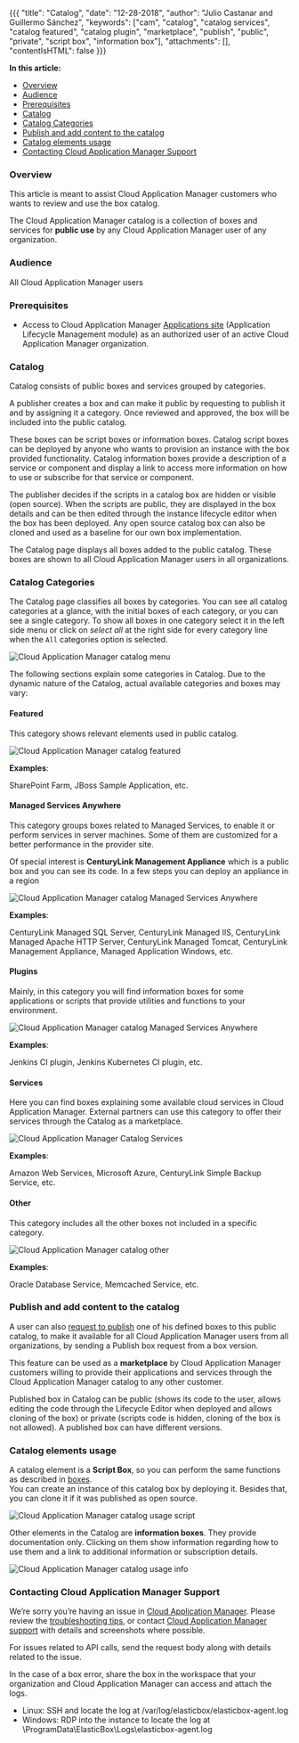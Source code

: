 {{{
"title": "Catalog",
"date": "12-28-2018",
"author": "Julio Castanar and Guillermo Sánchez",
"keywords": ["cam", "catalog", "catalog services", "catalog featured", "catalog plugin", "marketplace", "publish", "public", "private", "script box", "information box"],
"attachments": [],
"contentIsHTML": false
}}}

**In this article:**

* [Overview](#overview)
* [Audience](#audience)
* [Prerequisites](#prerequisites)
* [Catalog](#catalog)
* [Catalog Categories](#catalog-categories)
* [Publish and add content to the catalog](#publish-and-add-content-to-the-catalog)
* [Catalog elements usage](#catalog-elements-usage)
* [Contacting Cloud Application Manager Support](#contacting-cloud-application-manager-support)

### Overview

This article is meant to assist Cloud Application Manager customers who wants to review and use the box catalog.  

The Cloud Application Manager catalog is a collection of boxes and services for **public use** by any Cloud Application Manager user of any organization.

### Audience

All Cloud Application Manager users

### Prerequisites

* Access to Cloud Application Manager [Applications site](https://cam.ctl.io/#/dashboard) (Application Lifecycle Management module) as an authorized user of an active Cloud Application Manager organization.

### Catalog

Catalog consists of public boxes and services grouped by categories.

A publisher creates a box and can make it public by requesting to publish it and by assigning it a category. Once reviewed and approved, the box will be included into the public catalog.

These boxes can be script boxes or information boxes. Catalog script boxes can be deployed by anyone who wants to provision an instance with the box provided functionality. Catalog information boxes provide a description of a service or component and display a link to access more information on how to use or subscribe for that service or component.

The publisher decides if the scripts in a catalog box are hidden or visible (open source). When the scripts are public, they are displayed in the box details and can be then edited through the instance lifecycle editor when the box has been deployed. Any open source catalog box can also be cloned and used as a baseline for our own box implementation.

The Catalog page displays all boxes added to the public catalog. These boxes are shown to all Cloud Application Manager users in all organizations.

### Catalog Categories

The Catalog page classifies all boxes by categories. You can see all catalog categories at a glance, with the initial boxes of each category, or you can see a single category. To show all boxes in one category select it in the left side menu or click on *select all* at the right side for every category line when the `All` categories option is selected.  

![Cloud Application Manager catalog menu](../../images/cloud-application-manager/getting-started-login-9.png)

The following sections explain some categories in Catalog. Due to the dynamic nature of the Catalog, actual available categories and boxes may vary:

#### Featured

This category shows relevant elements used in public catalog.

![Cloud Application Manager catalog featured](../../images/cloud-application-manager/catalog/cam-catalog-featured.png)

**Examples**:

SharePoint Farm, JBoss Sample Application, etc.

#### Managed Services Anywhere

This category groups boxes related to Managed Services, to enable it or perform services in server machines. Some of them are customized for a better performance in the provider site.

Of special interest is **CenturyLink Management Appliance** which is a public box and you can see its code. In a few steps you can deploy an appliance in a region

![Cloud Application Manager catalog Managed Services Anywhere](../../images/cloud-application-manager/catalog/cam-catalog-managed-services.png)

**Examples**:

CenturyLink Managed SQL Server, CenturyLink Managed IIS, CenturyLink Managed Apache HTTP Server, CenturyLink Managed Tomcat, CenturyLink Management Appliance, Managed Application Windows, etc.

#### Plugins

Mainly, in this category you will find information boxes for some applications or scripts that provide utilities and functions to your environment.

![Cloud Application Manager catalog Managed Services Anywhere](../../images/cloud-application-manager/catalog/cam-catalog-plugins.png)

**Examples**:

Jenkins CI plugin, Jenkins Kubernetes CI plugin, etc.

#### Services

Here you can find boxes explaining some available cloud services in Cloud Application Manager. External partners can use this category to offer their services through the Catalog as a marketplace.

![Cloud Application Manager Catalog Services](../../images/cloud-application-manager/catalog/cam-catalog-services.png)

**Examples**:

Amazon Web Services, Microsoft Azure, CenturyLink Simple Backup Service, etc.

#### Other

This category includes all the other boxes not included in a specific category.

![Cloud Application Manager catalog other](../../images/cloud-application-manager/catalog/cam-catalog-other.png)

**Examples**:

Oracle Database Service, Memcached Service, etc.

### Publish and add content to the catalog

A user can also [request to publish](../Tutorials/publish-script-box.md) one of his defined boxes to this public catalog, to make it available for all Cloud Application Manager users from all organizations, by sending a Publish box request from a box version.

This feature can be used as a **marketplace** by Cloud Application Manager customers willing to provide their applications and services through the Cloud Application Manager catalog to any other customer.

Published box in Catalog can be public (shows its code to the user, allows editing the code through the Lifecycle Editor when deployed and allows cloning of the box) or private (scripts code is hidden, cloning of the box is not allowed). A published box can have different versions.

### Catalog elements usage

A catalog element is a **Script Box**, so you can perform the same functions as described in [boxes](boxes.md).  
You can create an instance of this catalog box by deploying it. Besides that, you can clone it if it was published as open source.

![Cloud Application Manager catalog usage script](../../images/cloud-application-manager/catalog/cam-catalog-usage1.png)

Other elements in the Catalog are **information boxes**. They provide documentation only. Clicking on them show information regarding how to use them and a link to additional information or subscription details.

![Cloud Application Manager catalog usage info](../../images/cloud-application-manager/catalog/cam-catalog-usage2.png)

### Contacting Cloud Application Manager Support

We’re sorry you’re having an issue in [Cloud Application Manager](https://www.ctl.io/cloud-application-manager/). Please review the [troubleshooting tips](../Troubleshooting/troubleshooting-tips.md), or contact [Cloud Application Manager support](mailto:incident@CenturyLink.com) with details and screenshots where possible.

For issues related to API calls, send the request body along with details related to the issue.

In the case of a box error, share the box in the workspace that your organization and Cloud Application Manager can access and attach the logs.

* Linux: SSH and locate the log at /var/log/elasticbox/elasticbox-agent.log
* Windows: RDP into the instance to locate the log at \ProgramData\ElasticBox\Logs\elasticbox-agent.log

